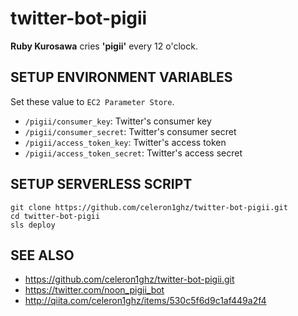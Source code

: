 # twitter-bot-pigii
**Ruby Kurosawa** cries **'pigii'** every 12 o'clock.


## SETUP ENVIRONMENT VARIABLES
Set these value to `EC2 Parameter Store`.

 * `/pigii/consumer_key`: Twitter's consumer key
 * `/pigii/consumer_secret`: Twitter's consumer secret
 * `/pigii/access_token_key`: Twitter's access token
 * `/pigii/access_token_secret`: Twitter's access secret


## SETUP SERVERLESS SCRIPT
```
git clone https://github.com/celeron1ghz/twitter-bot-pigii.git
cd twitter-bot-pigii
sls deploy
```


## SEE ALSO
 * https://github.com/celeron1ghz/twitter-bot-pigii.git
 * https://twitter.com/noon_pigii_bot
 * http://qiita.com/celeron1ghz/items/530c5f6d9c1af449a2f4
